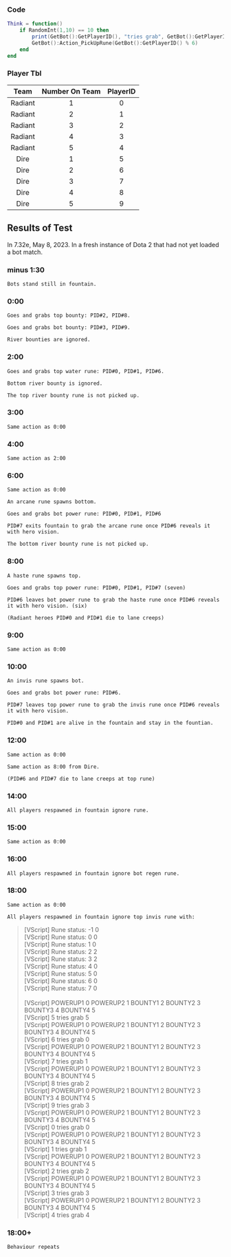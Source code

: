 ### Code
```Lua
Think = function()
	if RandomInt(1,10) == 10 then
		print(GetBot():GetPlayerID(), "tries grab", GetBot():GetPlayerID() % 6)
		GetBot():Action_PickUpRune(GetBot():GetPlayerID() % 6)
	end
end
```

### Player Tbl
| Team | Number On Team | PlayerID |
| :---: | :---: | :---: |
| Radiant | 1 | 0 |
| Radiant | 2 | 1 |
| Radiant | 3 | 2 |
| Radiant | 4 | 3 |
| Radiant | 5 | 4 |
| Dire | 1 | 5 |
| Dire | 2 | 6 |
| Dire | 3 | 7 |
| Dire | 4 | 8 |
| Dire | 5 | 9 |

## Results of Test
 In 7.32e, May 8, 2023.
In a fresh instance of Dota 2 that had not yet loaded a bot match.
### minus 1:30
	Bots stand still in fountain.
### 0:00
	Goes and grabs top bounty: PID#2, PID#8.

	Goes and grabs bot bounty: PID#3, PID#9.

	River bounties are ignored.
### 2:00
	Goes and grabs top water rune: PID#0, PID#1, PID#6.

	Bottom river bounty is ignored.

	The top river bounty rune is not picked up.

### 3:00
	Same action as 0:00

### 4:00 
	Same action as 2:00

### 6:00
	Same action as 0:00

	An arcane rune spawns bottom.

	Goes and grabs bot power rune: PID#0, PID#1, PID#6

	PID#7 exits fountain to grab the arcane rune once PID#6 reveals it with hero vision.

	The bottom river bounty rune is not picked up.

### 8:00
	A haste rune spawns top.

	Goes and grabs top power rune: PID#0, PID#1, PID#7 (seven)

	PID#6 leaves bot power rune to grab the haste rune once PID#6 reveals it with hero vision. (six)

	(Radiant heroes PID#0 and PID#1 die to lane creeps)

### 9:00
	Same action as 0:00

### 10:00
	An invis rune spawns bot.

	Goes and grabs bot power rune: PID#6.

	PID#7 leaves top power rune to grab the invis rune once PID#6 reveals it with hero vision.

	PID#0 and PID#1 are alive in the fountain and stay in the fountian.


### 12:00
	Same action as 0:00
	
	Same action as 8:00 from Dire.

	(PID#6 and PID#7 die to lane creeps at top rune)

### 14:00
	All players respawned in fountain ignore rune.

### 15:00
	Same action as 0:00

### 16:00
	All players respawned in fountain ignore bot regen rune.

### 18:00
	Same action as 0:00

	All players respawned in fountain ignore top invis rune with:

> [VScript] Rune status:	-1	0</br>
> [VScript] Rune status:	0	0</br>
> [VScript] Rune status:	1	0</br>
> [VScript] Rune status:	2	2</br>
> [VScript] Rune status:	3	2</br>
> [VScript] Rune status:	4	0</br>
> [VScript] Rune status:	5	0</br>
> [VScript] Rune status:	6	0</br>
> [VScript] Rune status:	7	0</br>
> </br>
> [VScript] POWERUP1	0	POWERUP2	1	BOUNTY1	2	BOUNTY2	3	BOUNTY3	4	BOUNTY4	5</br>
> [VScript] 5	tries grab	5</br>
> [VScript] POWERUP1	0	POWERUP2	1	BOUNTY1	2	BOUNTY2	3	BOUNTY3	4	BOUNTY4	5</br>
> [VScript] 6	tries grab	0</br>
> [VScript] POWERUP1	0	POWERUP2	1	BOUNTY1	2	BOUNTY2	3	BOUNTY3	4	BOUNTY4	5</br>
> [VScript] 7	tries grab	1</br>
> [VScript] POWERUP1	0	POWERUP2	1	BOUNTY1	2	BOUNTY2	3	BOUNTY3	4	BOUNTY4	5</br>
> [VScript] 8	tries grab	2</br>
> [VScript] POWERUP1	0	POWERUP2	1	BOUNTY1	2	BOUNTY2	3	BOUNTY3	4	BOUNTY4	5</br>
> [VScript] 9	tries grab	3</br>
> [VScript] POWERUP1	0	POWERUP2	1	BOUNTY1	2	BOUNTY2	3	BOUNTY3	4	BOUNTY4	5</br>
> [VScript] 0	tries grab	0</br>
> [VScript] POWERUP1	0	POWERUP2	1	BOUNTY1	2	BOUNTY2	3	BOUNTY3	4	BOUNTY4	5</br>
> [VScript] 1	tries grab	1</br>
> [VScript] POWERUP1	0	POWERUP2	1	BOUNTY1	2	BOUNTY2	3	BOUNTY3	4	BOUNTY4	5</br>
> [VScript] 2	tries grab	2</br>
> [VScript] POWERUP1	0	POWERUP2	1	BOUNTY1	2	BOUNTY2	3	BOUNTY3	4	BOUNTY4	5</br>
> [VScript] 3	tries grab	3</br>
> [VScript] POWERUP1	0	POWERUP2	1	BOUNTY1	2	BOUNTY2	3	BOUNTY3	4	BOUNTY4	5</br>
> [VScript] 4	tries grab	4</br>


### 18:00+
	Behaviour repeats
